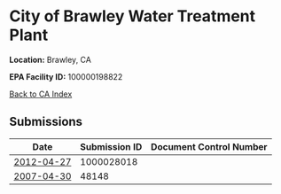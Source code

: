 # City of Brawley Water Treatment Plant

**Location:** Brawley, CA

**EPA Facility ID:** 100000198822

[Back to CA Index](../../index.md)

## Submissions

| Date | Submission ID | Document Control Number |
|------|--------------|-------------------------|
| [2012-04-27](submissions/1000028018.md) | 1000028018 |  |
| [2007-04-30](submissions/48148.md) | 48148 |  |
